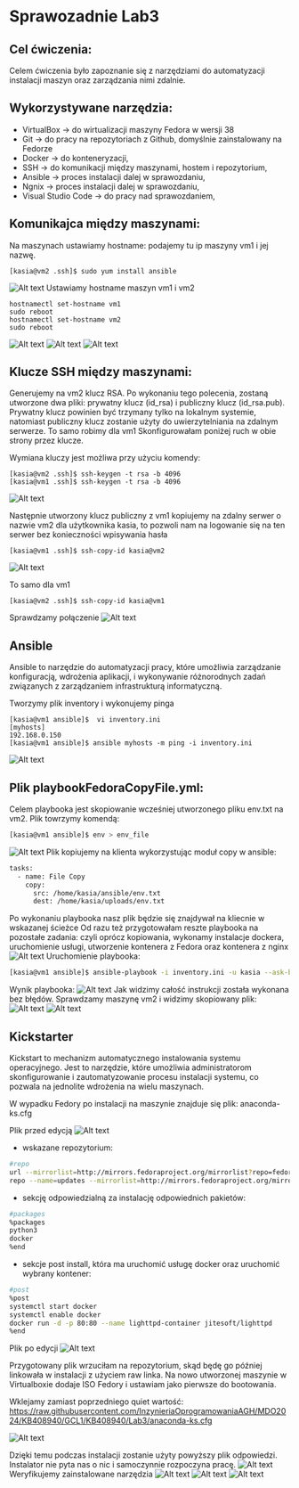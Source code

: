 # Sprawozadnie Lab3

## Cel ćwiczenia:
Celem ćwiczenia było zapoznanie się z narzędziami do automatyzacji instalacji maszyn oraz zarządzania nimi zdalnie.

## Wykorzystywane narzędzia:
- VirtualBox -> do wirtualizacji maszyny Fedora w wersji 38
- Git -> do pracy na repozytoriach z Github, domyślnie zainstalowany na Fedorze
- Docker -> do konteneryzacji,
- SSH -> do komunikacji między maszynami, hostem i repozytorium,
- Ansible -> proces instalacji dalej w sprawozdaniu,
- Ngnix -> proces instalacji dalej w sprawozdaniu,
- Visual Studio Code -> do pracy nad sprawozdaniem,

## Komunikajca między maszynami:
Na maszynach ustawiamy hostname: podajemy tu ip maszyny vm1 i jej nazwę.
```
[kasia@vm2 .ssh]$ sudo yum install ansible

```
![Alt text](screenshot1.png)
Ustawiamy hostname maszyn vm1 i vm2
```
hostnamectl set-hostname vm1
sudo reboot
hostnamectl set-hostname vm2
sudo reboot

```
![Alt text](screenshot2.png)
![Alt text](screenshot3.png)
![Alt text](screenshot4.png)


## Klucze SSH między maszynami:
Generujemy na vm2 klucz RSA. Po wykonaniu tego polecenia, zostaną utworzone dwa pliki: prywatny klucz (id_rsa) i publiczny klucz (id_rsa.pub). Prywatny klucz powinien być trzymany tylko na lokalnym systemie, natomiast publiczny klucz zostanie użyty do uwierzytelniania na zdalnym serwerze. To samo robimy dla vm1
Skonfigurowałam poniżej ruch w obie strony przez klucze.

Wymiana kluczy jest możliwa przy użyciu komendy:

```
[kasia@vm2 .ssh]$ ssh-keygen -t rsa -b 4096
[kasia@vm1 .ssh]$ ssh-keygen -t rsa -b 4096

```
![Alt text](screenshot5.png)

Następnie utworzony klucz publiczny z vm1 kopiujemy na zdalny serwer o nazwie vm2 dla użytkownika kasia, to pozwoli nam na logowanie się na ten serwer bez konieczności wpisywania hasła
```
[kasia@vm1 .ssh]$ ssh-copy-id kasia@vm2
```
![Alt text](screenshot6.png)

To samo dla vm1 
```
[kasia@vm2 .ssh]$ ssh-copy-id kasia@vm1
```
Sprawdzamy połączenie 
![Alt text](screenshot7.png)


## Ansible
Ansible to narzędzie do automatyzacji pracy, które umożliwia zarządzanie konfiguracją, wdrożenia aplikacji, i wykonywanie różnorodnych zadań związanych z zarządzaniem infrastrukturą informatyczną.

Tworzymy plik inventory i wykonujemy pinga
```
[kasia@vm1 ansible]$  vi inventory.ini
[myhosts]
192.168.0.150                      
[kasia@vm1 ansible]$ ansible myhosts -m ping -i inventory.ini

```
![Alt text](screenshot8.png)


## Plik playbookFedoraCopyFile.yml:
Celem playbooka jest skopiowanie wcześniej utworzonego pliku env.txt na vm2.
Plik towrzymy komendą:
```bash
[kasia@vm1 ansible]$ env > env_file
```
![Alt text](screenshot9.png)
Plik kopiujemy na klienta wykorzystując moduł copy w ansible:
```bash
tasks:
  - name: File Copy
    copy:
      src: /home/kasia/ansible/env.txt
      dest: /home/kasia/uploads/env.txt
```
Po wykonaniu playbooka nasz plik będzie się znajdywał na kliecnie w wskazanej ścieżce
Od razu też przygotowałam reszte playbooka na pozostałe zadania: czyli oprócz kopiowania, wykonamy instalacje dockera, uruchomienie usługi, utworzenie kontenera z Fedora oraz kontenera z nginx
![Alt text](screenshot10.png)
Uruchomienie playbooka:
```bash
[kasia@vm1 ansible]$ ansible-playbook -i inventory.ini -u kasia --ask-become-pass playbook.yml
```
Wynik playbooka:
![Alt text](screenshot11.png)
Jak widzimy całość instrukcji została wykonana bez błędów.
Sprawdzamy maszynę vm2 i widzimy skopiowany plik:
![Alt text](screenshot12.png)
![Alt text](screenshot13.png)


## Kickstarter
Kickstart to mechanizm automatycznego instalowania systemu operacyjnego. Jest to narzędzie, które umożliwia administratorom skonfigurowanie i zautomatyzowanie procesu instalacji systemu, co pozwala na jednolite wdrożenia na wielu maszynach.

W wypadku Fedory po instalacji na maszynie znajduje się plik:
anaconda-ks.cfg

Plik przed edycją
![Alt text](screenshot14.png)
- wskazane repozytorium:
```bash
#repo
url --mirrorlist=http://mirrors.fedoraproject.org/mirrorlist?repo=fedora-38&arch=x86_64
repo --name=updates --mirrorlist=http://mirrors.fedoraproject.org/mirrorlist?repo=updates-released-f38&arch=x86_64
```
- sekcję odpowiedzialną za instalację odpowiednich pakietów:
```bash
#packages
%packages
python3
docker
%end
```
- sekcje post install, która ma uruchomić usługę docker oraz uruchomić wybrany kontener:
```bash
#post
%post
systemctl start docker
systemctl enable docker
docker run -d -p 80:80 --name lighttpd-container jitesoft/lighttpd
%end
```
Plik po edycji
![Alt text](screenshot15.png)

Przygotowany plik wrzuciłam na repozytorium, skąd będę go później linkowała w instalacji z użyciem raw linka.
Na nowo utworzonej maszynie w Virtualboxie dodaje ISO Fedory i ustawiam jako pierwsze do bootowania.

Wklejamy zamiast poprzedniego quiet wartość: https://raw.githubusercontent.com/InzynieriaOprogramowaniaAGH/MDO2024/KB408940/GCL1/KB408940/Lab3/anaconda-ks.cfg


![Alt text](screenshot16.png)

Dzięki temu podczas instalacji zostanie użyty powyższy plik odpowiedzi. Instalator nie pyta nas o nic i samoczynnie rozpoczyna pracę.
![Alt text](screenshot17.png)
Weryfikujemy zainstalowane narzędzia
![Alt text](screenshot18.png)
![Alt text](screenshot19.png)
![Alt text](screenshot20.png)

